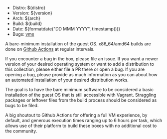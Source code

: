 * Distro: ${distro}
* Version: ${version}
* Arch: ${arch}
* Build: ${build}
* Date: ${formatdate("DD MMM YYYY", timestamp())}
* Bugs: [vms](https://github.com/greg-hellings/vms/issues)

A bare-minimum installation of the guest OS. x86_64/amd64 builds are done on
[Github Actions](https://github.com/greg-hellings/vms/actions) at regular intervals.

If you encounter a bug in the box, please file an issue. If you
want a newer version of your desired operating system or want to add a distribution to this
collection, please either file a PR there or open a bug. If you are opening a bug, please provide
as much information as you can about how an automated installation of your desired distribution
works.

The goal is to have the bare minimum software to be considered a basic installation of the guest
OS that is still accessible with Vagrant. Straggling packages or leftover files from the build
process should be considered as bugs to be filed.

A big shoutout to Github Actions for offering a full VM experience, by default, and generous
execution times ranging up to 6 hours per task, which allows use of their platform to build
these boxes with no additional cost to the community.
